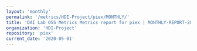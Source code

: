 ```yaml
---
layout: 'monthly'
permalink: '/metrics/HDI-Project/piex/MONTHLY/'
title: 'DAI Lab OSS Metrics Metrics report for piex | MONTHLY-REPORT-2020-05-01'
organization: 'HDI-Project'
repository: 'piex'
current_date: '2020-05-01'
---
```

